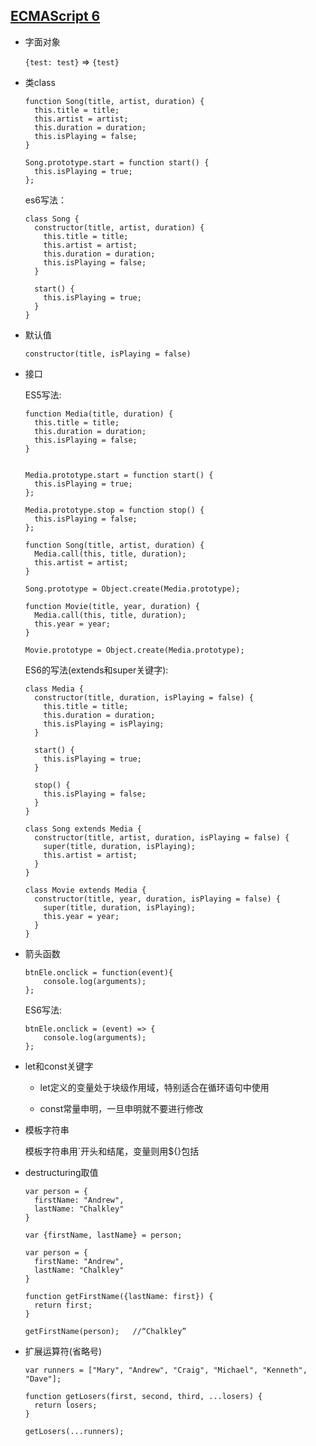 ## [ECMAScript 6](./ES6)

* 字面对象  

    `{test: test}` => `{test}`

* 类class

    ```
    function Song(title, artist, duration) {
      this.title = title;
      this.artist = artist;
      this.duration = duration;
      this.isPlaying = false;
    }

    Song.prototype.start = function start() {
      this.isPlaying = true;
    };
    ```

    es6写法：

    ```
    class Song {
      constructor(title, artist, duration) {
        this.title = title;
        this.artist = artist;
        this.duration = duration;
        this.isPlaying = false;
      }

      start() {
        this.isPlaying = true;
      }
    }
    ```

* 默认值

    `constructor(title, isPlaying = false)`

* 接口

    ES5写法:

    ```
    function Media(title, duration) {
      this.title = title;
      this.duration = duration;
      this.isPlaying = false;
    }


    Media.prototype.start = function start() {
      this.isPlaying = true;
    };

    Media.prototype.stop = function stop() {
      this.isPlaying = false;
    };

    function Song(title, artist, duration) {
      Media.call(this, title, duration);
      this.artist = artist;
    }

    Song.prototype = Object.create(Media.prototype);

    function Movie(title, year, duration) {
      Media.call(this, title, duration);
      this.year = year;
    }

    Movie.prototype = Object.create(Media.prototype);
    ```

    ES6的写法(extends和super关键字):

    ```
    class Media {
      constructor(title, duration, isPlaying = false) {
        this.title = title;
        this.duration = duration;
        this.isPlaying = isPlaying;
      }

      start() {
        this.isPlaying = true;
      }

      stop() {
        this.isPlaying = false;
      }
    }

    class Song extends Media {
      constructor(title, artist, duration, isPlaying = false) {
        super(title, duration, isPlaying);
        this.artist = artist;
      }
    }

    class Movie extends Media {
      constructor(title, year, duration, isPlaying = false) {
        super(title, duration, isPlaying);
        this.year = year;
      }
    }
    ```

* 箭头函数

    ```
    btnEle.onclick = function(event){
        console.log(arguments);
    };
    ```

    ES6写法:

    ```
    btnEle.onclick = (event) => {
        console.log(arguments);
    };
    ```

* let和const关键字

    - let定义的变量处于块级作用域，特别适合在循环语句中使用  

    - const常量申明，一旦申明就不要进行修改

* 模板字符串

    模板字符串用\`开头和结尾，变量则用${}包括

* destructuring取值

    ```
    var person = {
      firstName: "Andrew",
      lastName: "Chalkley"
    }

    var {firstName, lastName} = person;
    ```

    ```
    var person = {
      firstName: "Andrew",
      lastName: "Chalkley"
    }

    function getFirstName({lastName: first}) {
      return first;
    }

    getFirstName(person);   //“Chalkley”
    ```

* 扩展运算符(省略号)

    ```
    var runners = ["Mary", "Andrew", "Craig", "Michael", "Kenneth", "Dave"];

    function getLosers(first, second, third, ...losers) {
      return losers;
    }

    getLosers(...runners);
    ```
